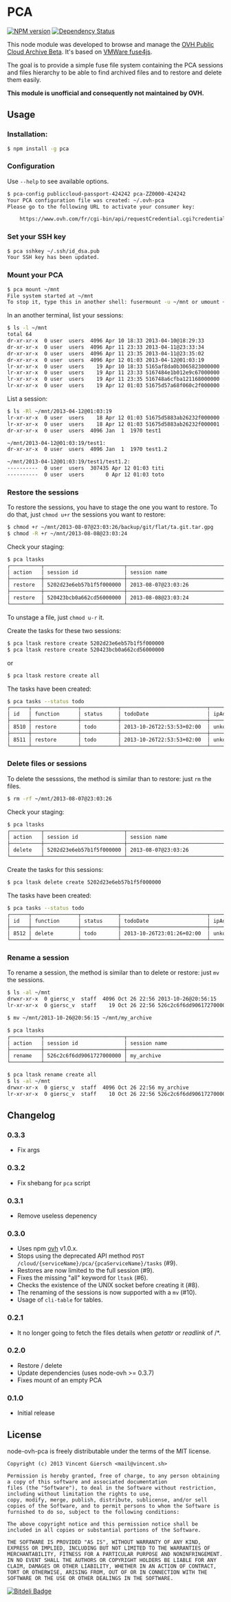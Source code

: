# PCA

[![NPM version](https://badge.fury.io/js/pca.png)](http://badge.fury.io/js/pca)
[![Dependency Status](https://david-dm.org/gierschv/node-ovh-pca.png)](https://david-dm.org/gierschv/node-ovh-pca)

This node module was developed to browse and manage the [OVH Public Cloud Archive Beta](http://www.ovh.com/fr/cloud/archives/). It's based on [VMWare fuse4js](https://github.com/vmware/fuse4js).

The goal is to provide a simple fuse file system containing the PCA sessions and files hierarchy to be able to find archived files and to restore and delete them easily.

**This module is unofficial and consequently not maintained by OVH.**

## Usage

### Installation:

```bash
$ npm install -g pca
```

### Configuration

Use ```--help``` to see available options.

```bash
$ pca-config publiccloud-passport-424242 pca-ZZ0000-424242
Your PCA configuration file was created: ~/.ovh-pca
Please go to the following URL to activate your consumer key:

	https://www.ovh.com/fr/cgi-bin/api/requestCredential.cgi?credentialToken=xxxxxx

```

### Set your SSH key

```bash
$ pca sshkey ~/.ssh/id_dsa.pub
Your SSH key has been updated.
```

### Mount your PCA

```bash
$ pca mount ~/mnt
File system started at ~/mnt
To stop it, type this in another shell: fusermount -u ~/mnt or umount ~/mnt
```

In an another terminal, list your sessions:

```bash
$ ls -l ~/mnt
total 64
dr-xr-xr-x  0 user  users  4096 Apr 10 18:33 2013-04-10@18:29:33
dr-xr-xr-x  0 user  users  4096 Apr 11 23:33 2013-04-11@23:33:34
dr-xr-xr-x  0 user  users  4096 Apr 11 23:35 2013-04-11@23:35:02
dr-xr-xr-x  0 user  users  4096 Apr 12 01:03 2013-04-12@01:03:19
lr-xr-xr-x  0 user  users    19 Apr 10 18:33 5165af8da0b3065823000000 -> 2013-04-10@18:29:33
lr-xr-xr-x  0 user  users    19 Apr 11 23:33 5167484e1b012e9c67000000 -> 2013-04-11@23:33:34
lr-xr-xr-x  0 user  users    19 Apr 11 23:35 516748a6cfba121168000000 -> 2013-04-11@23:35:02
lr-xr-xr-x  0 user  users    19 Apr 12 01:03 51675d57a68f060c2f000000 -> 2013-04-12@01:03:19
```

List a session:

```bash
$ ls -Rl ~/mnt/2013-04-12@01:03:19
lr-xr-xr-x  0 user  users    18 Apr 12 01:03 51675d5883ab26232f000000 -> test1/test1.2/toto
lr-xr-xr-x  0 user  users    18 Apr 12 01:03 51675d5883ab26232f000001 -> test1/test1.2/titi
dr-xr-xr-x  0 user  users  4096 Jan  1  1970 test1

~/mnt/2013-04-12@01:03:19/test1:
dr-xr-xr-x  0 user  users  4096 Jan  1  1970 test1.2

~/mnt/2013-04-12@01:03:19/test1/test1.2:
----------  0 user  users  307435 Apr 12 01:03 titi
----------  0 user  users       0 Apr 12 01:03 toto
```

### Restore the sessions

To restore the sessions, you have to stage the one you want to restore. To do that, just `chmod u+r` the sessions you want to restore:

```bash
$ chmod +r ~/mnt/2013-08-07@23:03:26/backup/git/flat/ta.git.tar.gpg
$ chmod -R +r ~/mnt/2013-08-08@23:03:24
```

Check your staging:
```bash
$ pca ltasks
┌──────────┬──────────────────────────┬────────────────────────────────────────────┐
│ action   │ session id               │ session name                               │
├──────────┼──────────────────────────┼────────────────────────────────────────────┤
│ restore  │ 5202d23e6eb57b1f5f000000 │ 2013-08-07@23:03:26                        │
├──────────┼──────────────────────────┼────────────────────────────────────────────┤
│ restore  │ 520423bcb0a662cd56000000 │ 2013-08-08@23:03:24                        │
└──────────┴──────────────────────────┴────────────────────────────────────────────┘
```

To unstage a file, just `chmod u-r` it.

Create the tasks for these two sessions:
```bash
$ pca ltask restore create 5202d23e6eb57b1f5f000000
$ pca ltask restore create 520423bcb0a662cd56000000
```

or

```bash
$ pca ltask restore create all
```

The tasks have been created:
```bash
$ pca tasks --status todo
┌──────┬───────────────┬────────────┬────────────────────────────┬────────────────┐
│ id   │ function      │ status     │ todoDate                   │ ipAddress      │
├──────┼───────────────┼────────────┼────────────────────────────┼────────────────┤
│ 8510 │ restore       │ todo       │ 2013-10-26T22:53:53+02:00  │ unkown         │
├──────┼───────────────┼────────────┼────────────────────────────┼────────────────┤
│ 8511 │ restore       │ todo       │ 2013-10-26T22:53:53+02:00  │ unkown         │
└──────┴───────────────┴────────────┴────────────────────────────┴────────────────┘
```

### Delete files or sessions

To delete the sesssions, the method is similar than to restore: just `rm` the files.

```bash
$ rm -rf ~/mnt/2013-08-07@23:03:26
 ```
 
Check your staging:
```bash
$ pca ltasks
┌──────────┬──────────────────────────┬────────────────────────────────────────────┐
│ action   │ session id               │ session name                               │
├──────────┼──────────────────────────┼────────────────────────────────────────────┤
│ delete   │ 5202d23e6eb57b1f5f000000 │ 2013-08-07@23:03:26                        │
└──────────┴──────────────────────────┴────────────────────────────────────────────┘
```

Create the tasks for this sessions:
```bash
$ pca ltask delete create 5202d23e6eb57b1f5f000000
```

The tasks have been created:
```bash
$ pca tasks --status todo
┌──────┬───────────────┬────────────┬────────────────────────────┬────────────────┐
│ id   │ function      │ status     │ todoDate                   │ ipAddress      │
├──────┼───────────────┼────────────┼────────────────────────────┼────────────────┤
│ 8512 │ delete        │ todo       │ 2013-10-26T23:01:26+02:00  │ unkown         │
└──────┴───────────────┴────────────┴────────────────────────────┴────────────────┘
```

### Rename a session

To rename a session, the method is similar than to delete or restore: just `mv` the sessions.

```bash
$ ls -al ~/mnt
drwxr-xr-x  0 giersc_v  staff  4096 Oct 26 22:56 2013-10-26@20:56:15
lr-xr-xr-x  0 giersc_v  staff    19 Oct 26 22:56 526c2c6f6dd9061727000000 -> 2013-10-26@20:56:15

$ mv ~/mnt/2013-10-26@20:56:15 ~/mnt/my_archive

$ pca ltasks
┌──────────┬──────────────────────────┬────────────────────────────────────────────┐
│ action   │ session id               │ session name                               │
├──────────┼──────────────────────────┼────────────────────────────────────────────┤
│ rename   │ 526c2c6f6dd9061727000000 │ my_archive                                 │
└──────────┴──────────────────────────┴────────────────────────────────────────────┘

$ pca ltask rename create all
$ ls -al ~/mnt
drwxr-xr-x  0 giersc_v  staff  4096 Oct 26 22:56 my_archive
lr-xr-xr-x  0 giersc_v  staff    10 Oct 26 22:56 526c2c6f6dd9061727000000 -> my_archive
```

## Changelog

### 0.3.3

* Fix args

### 0.3.2

* Fix shebang for `pca` script

### 0.3.1

* Remove useless depenency

### 0.3.0

* Uses npm [ovh](https://npmjs.org/package/ovh) v1.0.x.
* Stops using the deprecated API method `POST /cloud/{serviceName}/pca/{pcaServiceName}/tasks` (#9).
* Restores are now limited to the full session (#9).
* Fixes the missing "all" keyword for `ltask` (#6).
* Checks the existence of the UNIX socket before creating it (#8).
* The renaming of the sessions is now supported with a `mv` (#10).
* Usage of `cli-table` for tables.

### 0.2.1

* It no longer going to fetch the files details when *getattr* or *readlink* of /*.

### 0.2.0

* Restore / delete
* Update dependencies (uses node-ovh >= 0.3.7)
* Fixes mount of an empty PCA

### 0.1.0

* Initial release

## License

node-ovh-pca is freely distributable under the terms of the MIT license.

```
Copyright (c) 2013 Vincent Giersch <mail@vincent.sh>

Permission is hereby granted, free of charge, to any person obtaining a copy of this software and associated documentation
files (the "Software"), to deal in the Software without restriction, including without limitation the rights to use,
copy, modify, merge, publish, distribute, sublicense, and/or sell copies of the Software, and to permit persons to whom the Software is furnished to do so, subject to the following conditions:

The above copyright notice and this permission notice shall be included in all copies or substantial portions of the Software.

THE SOFTWARE IS PROVIDED "AS IS", WITHOUT WARRANTY OF ANY KIND, EXPRESS OR IMPLIED, INCLUDING BUT NOT LIMITED TO THE WARRANTIES OF MERCHANTABILITY, FITNESS FOR A PARTICULAR PURPOSE AND NONINFRINGEMENT. IN NO EVENT SHALL THE AUTHORS OR COPYRIGHT HOLDERS BE LIABLE FOR ANY CLAIM, DAMAGES OR OTHER LIABILITY, WHETHER IN AN ACTION OF CONTRACT, TORT OR OTHERWISE, ARISING FROM, OUT OF OR IN CONNECTION WITH THE SOFTWARE OR THE USE OR OTHER DEALINGS IN THE SOFTWARE.
```

[![Bitdeli Badge](https://d2weczhvl823v0.cloudfront.net/gierschv/node-ovh-pca/trend.png)](https://bitdeli.com/free "Bitdeli Badge")
